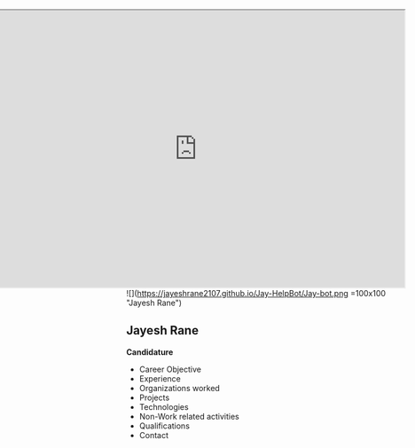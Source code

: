 <iframe width="750" height="500" align="right" allow="microphone;" src="https://console.dialogflow.com/api-client/demo/embedded/Jay-HelpBot"></iframe>

![](https://jayeshrane2107.github.io/Jay-HelpBot/Jay-bot.png =100x100 "Jayesh Rane")
## Jayesh Rane  

**Candidature**  

* Career Objective  
* Experience  
* Organizations worked  
* Projects  
* Technologies  
* Non-Work related activities  
* Qualifications  
* Contact  
